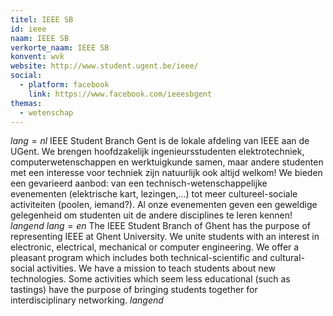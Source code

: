 ```yaml
---
titel: IEEE SB
id: ieee
naam: IEEE SB
verkorte_naam: IEEE SB
konvent: wvk
website: http://www.student.ugent.be/ieee/
social: 
  - platform: facebook
    link: https://www.facebook.com/ieeesbgent
themas:
  - wetenschap
---
```


$lang=nl$ 
IEEE Student Branch Gent is de lokale afdeling van IEEE aan de UGent. We brengen hoofdzakelijk ingenieursstudenten elektrotechniek, computerwetenschappen en werktuigkunde samen, maar andere studenten met een interesse voor techniek zijn natuurlijk ook altijd welkom! We bieden een gevarieerd aanbod: van een technisch-wetenschappelijke evenementen (elektrische kart, lezingen,…) tot meer cultureel-sociale activiteiten (poolen, iemand?). Al onze evenementen geven een geweldige gelegenheid om studenten uit de andere disciplines te leren kennen! 
$langend$ 
$lang=en$ 
The IEEE Student Branch of Ghent has the purpose of representing IEEE at Ghent University. We unite students with an interest in electronic, electrical, mechanical or computer engineering. We offer a pleasant program which includes both technical-scientific and cultural-social activities. We have a mission to teach students about new technologies. Some activities which seem less educational (such as tastings) have the purpose of bringing students together for interdisciplinary networking. 
$langend$
